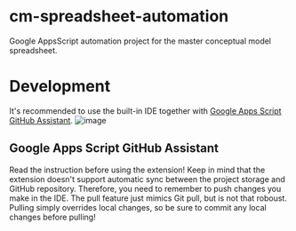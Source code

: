# cm-spreadsheet-automation
Google AppsScript automation project for the master conceptual model spreadsheet.

# Development
It's recommended to use the built-in IDE together with [Google Apps Script GitHub Assistant](https://chromewebstore.google.com/detail/google-apps-script-github/lfjcgcmkmjjlieihflfhjopckgpelofo).
![image](https://github.com/user-attachments/assets/278872e4-25ff-47c5-888b-03755e3092b5)


## Google Apps Script GitHub Assistant
Read the instruction before using the extension!
Keep in mind that the extension doesn't support automatic sync between the project storage and GitHub repository. Therefore, you need to remember to push changes you make in the IDE.
The pull feature just mimics Git pull, but is not that roboust. Pulling simply overrides local changes, so be sure to commit any local changes before pulling!

